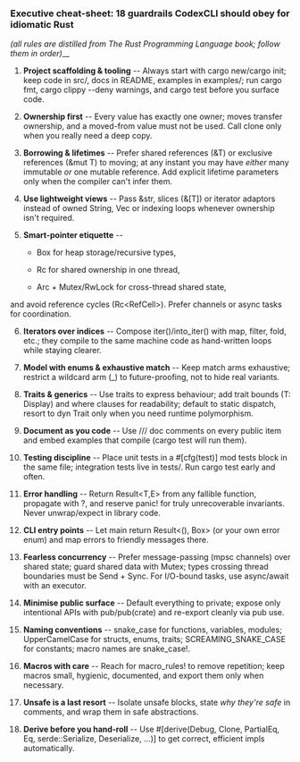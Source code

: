 ### **Executive cheat-sheet: 18 guardrails CodexCLI should obey for idiomatic Rust**
_(all rules are distilled from The Rust Programming Language book; follow them in order)___

1. **Project scaffolding & tooling** -- Always start with cargo new/cargo init; keep code in src/, docs in README, examples in examples/; run cargo fmt, cargo clippy --deny warnings, and cargo test before you surface code.

2. **Ownership first** -- Every value has exactly one owner; moves transfer ownership, and a moved-from value must not be used. Call clone only when you really need a deep copy.

3. **Borrowing & lifetimes** -- Prefer shared references (&T) or exclusive references (&mut T) to moving; at any instant you may have _either_ many immutable _or_ one mutable reference. Add explicit lifetime parameters only when the compiler can't infer them.

4. **Use lightweight views** -- Pass &str, slices (&[T]) or iterator adaptors instead of owned String, Vec<T> or indexing loops whenever ownership isn't required.

5. **Smart-pointer etiquette** --

    - Box<T> for heap storage/recursive types,

    - Rc<T> for shared ownership in one thread,

    - Arc<T> + Mutex<T>/RwLock<T> for cross-thread shared state,

and avoid reference cycles (Rc<RefCell<T>>). Prefer channels or async tasks for coordination.

6. **Iterators over indices** -- Compose iter()/into_iter() with map, filter, fold, etc.; they compile to the same machine code as hand-written loops while staying clearer.

7. **Model with enums & exhaustive match** -- Keep match arms exhaustive; restrict a wildcard arm (_) to future-proofing, not to hide real variants.

8. **Traits & generics** -- Use traits to express behaviour; add trait bounds (T: Display) and where clauses for readability; default to static dispatch, resort to dyn Trait only when you need runtime polymorphism.

9. **Document as you code** -- Use /// doc comments on every public item and embed examples that compile (cargo test will run them).

10. **Testing discipline** -- Place unit tests in a #[cfg(test)] mod tests block in the same file; integration tests live in tests/. Run cargo test early and often.

11. **Error handling** -- Return Result<T,E> from any fallible function, propagate with ?, and reserve panic! for truly unrecoverable invariants. Never unwrap/expect in library code.

12. **CLI entry points** -- Let main return Result<(), Box<dyn error::Error>> (or your own error enum) and map errors to friendly messages there.

13. **Fearless concurrency** -- Prefer message-passing (mpsc channels) over shared state; guard shared data with Mutex<T>; types crossing thread boundaries must be Send + Sync. For I/O-bound tasks, use async/await with an executor.

14. **Minimise public surface** -- Default everything to private; expose only intentional APIs with pub/pub(crate) and re-export cleanly via pub use.

15. **Naming conventions** -- snake_case for functions, variables, modules; UpperCamelCase for structs, enums, traits; SCREAMING_SNAKE_CASE for constants; macro names are snake_case!.

16. **Macros with care** -- Reach for macro_rules! to remove repetition; keep macros small, hygienic, documented, and export them only when necessary.

17. **Unsafe is a last resort** -- Isolate unsafe blocks, state _why they're safe_ in comments, and wrap them in safe abstractions.

18. **Derive before you hand-roll** -- Use #[derive(Debug, Clone, PartialEq, Eq, serde::Serialize, Deserialize, …)] to get correct, efficient impls automatically.

